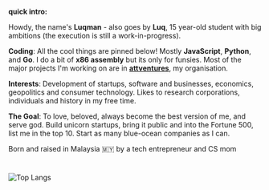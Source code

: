 **quick intro:**

Howdy, the name's **Luqman** - also goes by **Luq**, 15 year-old student with big ambitions (the execution is still a work-in-progress). 

**Coding**: All the cool things are pinned below! Mostly **JavaScript**, **Python**, and **Go**. I do a bit of **x86 assembly** but its only for funsies. Most of the major projects I'm working on are in [**attventures**](https://github.com/attventures), my organisation.

**Interests**: Development of startups, software and businesses, economics, geopolitics and consumer technology. Likes to research corporations, individuals and history in my free time.

**The Goal**: To love, beloved, always become the best version of me, and serve god. Build unicorn startups, bring it public and into the Fortune 500, list me in the top 10. Start as many blue-ocean companies as I can.

Born and raised in Malaysia 🇲🇾 by a tech entrepreneur and CS mom

#

![Top Langs](https://github-readme-stats.vercel.app/api/top-langs/?username=theluqmn&layout=compact&theme=github_dark&card_width=1050&langs_count=8)
